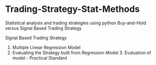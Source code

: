# Trading-Strategy-Stat-Methods
Statistical analysis and trading strategies using python
Buy-and-Hold versus Signal Based Trading Strategy

Signal Based Trading Strategy
1. Multiple Linear Regression Model
2. Evaluating the Strategy built from Regression Model 3. Evaluation of model - Practical Standard
